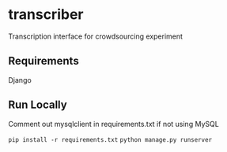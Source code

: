 # transcriber

Transcription interface for crowdsourcing experiment

## Requirements
Django

## Run Locally

Comment out mysqlclient in requirements.txt if not using MySQL

```pip install -r requirements.txt```
```python manage.py runserver```
